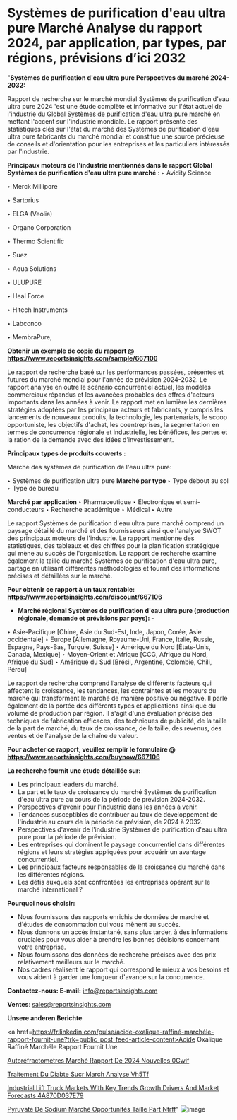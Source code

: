 # Systèmes de purification d'eau ultra pure Marché Analyse du rapport 2024, par application, par types, par régions, prévisions d’ici 2032

 "<strong>Systèmes de purification d'eau ultra pure Perspectives du marché 2024-2032:</strong>

Rapport de recherche sur le marché mondial Systèmes de purification d'eau ultra pure 2024 'est une étude complète et informative sur l'état actuel de l'industrie du Global <a href=https://www.reportsinsights.com/sample/667106>Systèmes de purification d'eau ultra pure marché</a> en mettant l'accent sur l'industrie mondiale. Le rapport présente des statistiques clés sur l'état du marché des Systèmes de purification d'eau ultra pure fabricants du marché mondial et constitue une source précieuse de conseils et d'orientation pour les entreprises et les particuliers intéressés par l'industrie.

<strong>Principaux moteurs de l'industrie mentionnés dans le rapport Global Systèmes de purification d'eau ultra pure marché</strong> :
‣ Avidity Science

‣ Merck Millipore

‣ Sartorius

‣ ELGA (Veolia)

‣ Organo Corporation

‣ Thermo Scientific

‣ Suez

‣ Aqua Solutions

‣ ULUPURE

‣ Heal Force

‣ Hitech Instruments

‣ Labconco

‣ MembraPure,

<strong>Obtenir un exemple de copie du rapport @ <a href=https://www.reportsinsights.com/sample/667106>https://www.reportsinsights.com/sample/667106</a></strong>

Le rapport de recherche basé sur les performances passées, présentes et futures du marché mondial pour l'année de prévision 2024-2032. Le rapport analyse en outre le scénario concurrentiel actuel, les modèles commerciaux répandus et les avancées probables des offres d'acteurs importants dans les années à venir. Le rapport met en lumière les dernières stratégies adoptées par les principaux acteurs et fabricants, y compris les lancements de nouveaux produits, la technologie, les partenariats, le scoop opportuniste, les objectifs d'achat, les coentreprises, la segmentation en termes de concurrence régionale et industrielle, les bénéfices, les pertes et la ration de la demande avec des idées d'investissement.

<strong>Principaux types de produits couverts :</strong>

Marché des systèmes de purification de l'eau ultra pure:

‣  Systèmes de purification ultra pure <strong> Marché <strong> par type </strong> </strong>
‣ Type debout au sol
‣ Type de bureau

<strong>Marché par application </strong>
‣ Pharmaceutique
‣ Électronique et semi-conducteurs
‣ Recherche académique
‣ Médical
‣ Autre

Le rapport Systèmes de purification d'eau ultra pure marché comprend un paysage détaillé du marché et des fournisseurs ainsi que l'analyse SWOT des principaux moteurs de l'industrie. Le rapport mentionne des statistiques, des tableaux et des chiffres pour la planification stratégique qui mène au succès de l'organisation. Le rapport de recherche examine également la taille du marché Systèmes de purification d'eau ultra pure, partage en utilisant différentes méthodologies et fournit des informations précises et détaillées sur le marché.

<strong>Pour obtenir ce rapport à un taux rentable: <a href=https://www.reportsinsights.com/discount/667106>https://www.reportsinsights.com/discount/667106</a></strong>
<ul>
  <li><strong>Marché régional Systèmes de purification d'eau ultra pure (production régionale, demande et prévisions par pays): -</strong></li>
</ul>
‣ Asie-Pacifique [Chine, Asie du Sud-Est, Inde, Japon, Corée, Asie occidentale]
‣ Europe [Allemagne, Royaume-Uni, France, Italie, Russie, Espagne, Pays-Bas, Turquie, Suisse]
‣ Amérique du Nord [États-Unis, Canada, Mexique]
‣ Moyen-Orient et Afrique [CCG, Afrique du Nord, Afrique du Sud]
‣ Amérique du Sud [Brésil, Argentine, Colombie, Chili, Pérou]

Le rapport de recherche comprend l’analyse de différents facteurs qui affectent la croissance, les tendances, les contraintes et les moteurs du marché qui transforment le marché de manière positive ou négative. Il parle également de la portée des différents types et applications ainsi que du volume de production par région. Il s'agit d'une évaluation précise des techniques de fabrication efficaces, des techniques de publicité, de la taille de la part de marché, du taux de croissance, de la taille, des revenus, des ventes et de l'analyse de la chaîne de valeur.

<strong>Pour acheter ce rapport, veuillez remplir le formulaire @   <a href=https://www.reportsinsights.com/buynow/667106>https://www.reportsinsights.com/buynow/667106</a></strong>

<strong>La recherche fournit une étude détaillée sur:</strong>
<ul>
  <li>Les principaux leaders du marché.</li>
  <li>La part et le taux de croissance du marché Systèmes de purification d'eau ultra pure au cours de la période de prévision 2024-2032.</li>
  <li>Perspectives d'avenir pour l'industrie dans les années à venir.</li>
  <li>Tendances susceptibles de contribuer au taux de développement de l'industrie au cours de la période de prévision, de 2024 à 2032.</li>
  <li>Perspectives d'avenir de l'industrie Systèmes de purification d'eau ultra pure pour la période de prévision.</li>
  <li>Les entreprises qui dominent le paysage concurrentiel dans différentes régions et leurs stratégies appliquées pour acquérir un avantage concurrentiel.</li>
  <li>Les principaux facteurs responsables de la croissance du marché dans les différentes régions.</li>
  <li>Les défis auxquels sont confrontées les entreprises opérant sur le marché international ?</li>
</ul>
<strong>Pourquoi nous choisir:</strong>
<ul>
  <li>Nous fournissons des rapports enrichis de données de marché et d'études de consommation qui vous mènent au succès.</li>
  <li>Nous donnons un accès instantané, sans plus tarder, à des informations cruciales pour vous aider à prendre les bonnes décisions concernant votre entreprise.</li>
  <li>Nous fournissons des données de recherche précises avec des prix relativement meilleurs sur le marché.</li>
  <li>Nos cadres réalisent le rapport qui correspond le mieux à vos besoins et vous aident à garder une longueur d'avance sur la concurrence.</li>
</ul>
<strong>Contactez-nous:
</strong><strong>E-mail:</strong> <a href=mailto:info@reportsinsights.com>info@reportsinsights.com</a>

<strong>Ventes</strong>: <a href=mailto:sales@reportsinsights.com>sales@reportsinsights.com</a>

<strong>Unsere anderen Berichte</strong>

<a href=https://fr.linkedin.com/pulse/acide-oxalique-raffiné-marchéle-rapport-fournit-une?trk=public_post_feed-article-content>Acide Oxalique Raffiné Marchéle Rapport Fournit Une</a>

<a href=https://fr.linkedin.com/pulse/autoréfractomètres-marché-rapport-de-2024-nouvelles-0gwif/>Autoréfractomètres Marché Rapport De 2024 Nouvelles 0Gwif</a>

<a href=https://www.linkedin.com/pulse/traitement-du-diab%C3%A8te-sucr%C3%A9-march%C3%A9-analyse-vh5tf/>Traitement Du Diabte Sucr March Analyse Vh5Tf</a>

<a href=https://medium.com/@khalunansh/industrial-lift-truck-markets-with-key-trends-growth-drivers-and-market-forecasts-4a870d037e79>Industrial Lift Truck Markets With Key Trends Growth Drivers And Market Forecasts 4A870D037E79</a>

<a href=https://fr.linkedin.com/pulse/pyruvate-de-sodium-marché-opportunités-taille-part-ntrff/>Pyruvate De Sodium Marché Opportunités Taille Part Ntrff</a>"
![image](https://github.com/daminid12/RImarketgrowth/assets/158430485/87844ead-faff-4fa6-ab27-9223ac3dc18b)
